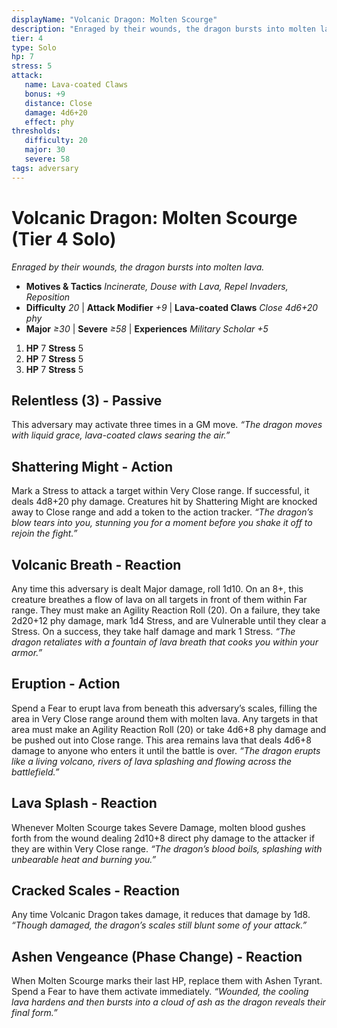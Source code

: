 ```yaml
---
displayName: "Volcanic Dragon: Molten Scourge"
description: "Enraged by their wounds, the dragon bursts into molten lava."
tier: 4
type: Solo
hp: 7
stress: 5
attack:
   name: Lava-coated Claws
   bonus: +9
   distance: Close
   damage: 4d6+20
   effect: phy
thresholds:
   difficulty: 20
   major: 30
   severe: 58
tags: adversary
---
```

# Volcanic Dragon: Molten Scourge (Tier 4 Solo)
_Enraged by their wounds, the dragon bursts into molten lava._

- **Motives & Tactics** _Incinerate, Douse with Lava, Repel Invaders, Reposition_
- **Difficulty** _20_ | **Attack Modifier** _+9_ | **Lava-coated Claws** _Close 4d6+20 phy_
- **Major** _≥30_ | **Severe** _≥58_ | **Experiences** _Military Scholar +5_

1. **HP** 7
   **Stress** 5
2. **HP** 7
   **Stress** 5
3. **HP** 7
   **Stress** 5

## Relentless (3) - Passive
This adversary may activate three times in a GM move. _“The dragon moves with liquid grace, lava-coated claws searing the air.”_

## Shattering Might - Action
Mark a Stress to attack a target within Very Close range. If successful, it deals 4d8+20 phy damage. Creatures hit by Shattering Might are knocked away to Close range and add a token to the action tracker. _“The dragon’s blow tears into you, stunning you for a moment before you shake it off to rejoin the fight.”_

## Volcanic Breath - Reaction
Any time this adversary is dealt Major damage, roll 1d10. On an 8+, this creature breathes a flow of lava on all targets in front of them within Far range. They must make an Agility Reaction Roll (20). On a failure, they take 2d20+12 phy damage, mark 1d4 Stress, and are Vulnerable until they clear a Stress. On a success, they take half damage and mark 1 Stress. _“The dragon retaliates with a fountain of lava breath that cooks you within your armor.”_

## Eruption - Action
Spend a Fear to erupt lava from beneath this adversary’s scales, filling the area in Very Close range around them with molten lava. Any targets in that area must make an Agility Reaction Roll (20) or take 4d6+8 phy damage and be pushed out into Close range. This area remains lava that deals 4d6+8 damage to anyone who enters it until the battle is over. _“The dragon erupts like a living volcano, rivers of lava splashing and flowing across the battlefield.”_

## Lava Splash - Reaction
Whenever Molten Scourge takes Severe Damage, molten blood gushes forth from the wound dealing 2d10+8 direct phy damage to the attacker if they are within Very Close range. _“The dragon’s blood boils, splashing with unbearable heat and burning you.”_

## Cracked Scales - Reaction
Any time Volcanic Dragon takes damage, it reduces that damage by 1d8. _“Though damaged, the dragon’s scales still blunt some of your attack.”_

## Ashen Vengeance (Phase Change) - Reaction
When Molten Scourge marks their last HP, replace them with Ashen Tyrant. Spend a Fear to have them activate immediately. _“Wounded, the cooling lava hardens and then bursts into a cloud of ash as the dragon reveals their final form.”_
